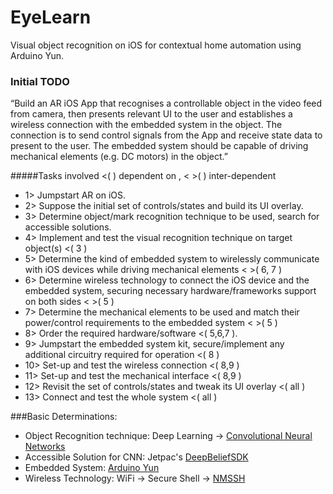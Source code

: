 # EyeLearn
Visual object recognition on iOS for contextual home automation using Arduino Yun.

### Initial TODO

“Build an AR iOS App that recognises a controllable object in the video feed from camera, then presents relevant UI to the user and establishes a wireless connection with the embedded system in the object. The connection is to send control signals from the App and receive state data to present to the user. The embedded system should be capable of driving mechanical elements (e.g. DC motors) in the object.”

#####Tasks involved
<( ) dependent on , < >( ) inter-dependent 

- 1> Jumpstart AR on iOS. 
- 2> Suppose the initial set of controls/states and build its UI overlay. 
- 3> Determine object/mark recognition technique to be used, search for accessible solutions. 
- 4> Implement and test the visual recognition technique on target object(s) <( 3 ) 
- 5> Determine the kind of embedded system to wirelessly communicate with iOS devices while driving mechanical elements < >( 6, 7 ) 
- 6> Determine wireless technology to connect the iOS device and the embedded system, securing necessary hardware/frameworks support on both sides < >( 5 ) 
- 7> Determine the mechanical elements to be used and match their power/control requirements to the embedded system < >( 5 ) 
- 8> Order the required hardware/software <( 5,6,7 ). 
- 9> Jumpstart the embedded system kit, secure/implement any additional circuitry required for operation <( 8 ) 
- 10> Set-up and test the wireless connection <( 8,9 ) 
- 11> Set-up and test the mechanical interface <( 8,9 ) 
- 12> Revisit the set of controls/states and tweak its UI overlay <( all ) 
- 13> Connect and test the whole system <( all ) 

###Basic Determinations:
- Object Recognition technique: Deep Learning 
-> [Convolutional Neural Networks]
- Accessible Solution for CNN: Jetpac's [DeepBeliefSDK]
- Embedded System: [Arduino Yun]
- Wireless Technology: WiFi -> Secure Shell -> [NMSSH]



[DeepBeliefSDK]:https://github.com/jetpacapp/DeepBeliefSDK
[Convolutional Neural Networks]:http://www.cs.toronto.edu/~fritz/absps/imagenet.pdf
[Arduino Yun]:http://www.arduino.cc/en/Main/ArduinoBoardYun?from=Products.ArduinoYUN
[NMSSH]:https://github.com/Lejdborg/NMSSH
